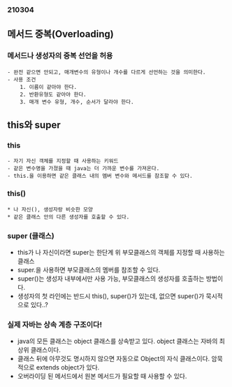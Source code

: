 ### 210304 

## 메서드 중복(Overloading)

### 메서드나 생성자의 중복 선언을 허용
	- 완전 같으면 안되고, 매개변수의 유형이나 개수를 다르게 선언하는 것을 의미한다.
	- 사용 조건
		1. 이름이 같아야 한다.
		2. 반환유형도 같아야 한다.
		3. 매개 변수 유형, 개수, 순서가 달라야 한다.

## this와 super

### this
	- 자기 자신 객체를 지정할 때 사용하는 키워드
	- 같은 변수명을 가졌을 때 java는 더 가까운 변수를 가져온다.
	- this.을 이용하면 같은 클래스 내의 멤버 변수와 메서드를 참조할 수 있다.
### this()
	* 나 자신(), 생성자랑 비슷한 모양
	* 같은 클래스 안의 다른 생성자를 호출할 수 있다.

### super (클래스)
* this가 나 자신이라면 super는 한단계 위 부모클래스의 객체를 지정할 때 사용하는 클래스
* super.을 사용하면 부모클래스의 멤버를 참조할 수 있다.
* super()는 생성자 내부에서만 사용 가능, 부모클래스의 생성자를 호출하는 방법이다.
* 생성자의 첫 라인에는 반드시 this(), super()가 있는데, 없으면 super()가 묵시적으로 있다..?

### 실제 자바는 상속 계층 구조이다!

* java의 모든 클래스는 object 클래스를 상속받고 있다. object 클래스는 자바의 최상위 클래스이다.
* 클래스 뒤에 아무것도 명시하지 않으면 자동으로 Object의 자식 클래스이다. 암묵적으로 extends object가 있다.
* 오버라이딩 된 메서드에서 원본 메서드가 필요할 때 사용할 수 있다.